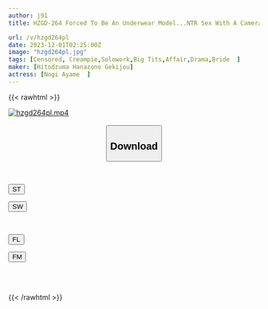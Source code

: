 ```yaml
---
author: j91
title: HZGD-264 Forced To Be An Underwear Model...NTR Sex With A Cameraman Ayai Nogi

url: /v/hzgd264pl
date: 2023-12-01T02:25:00Z
image: "hzgd264pl.jpg"
tags: [Censored, Creampie,Solowork,Big Tits,Affair,Drama,Bride	]
maker: [Hitodzuma Hanazono Gekijou]
actress: [Nogi Ayame  ]
---
```



{{< rawhtml >}}

<div class="video" data-videoid="Le6vZ3Q3dGiyre">
    <a href="javascript:;">
        <img src="/v/hzgd264pl/hzgd264pl.jpg" width="WIDTH" height="HEIGHT" alt="hzgd264pl.mp4" loading="lazy">
    </a>
</div>

<script type="text/javascript" src="https://j91.asia/asset/on-demand-st.js"></script>

<br>
  <link rel="stylesheet" href="https://j91.asia/asset/bs5.css">
  
  <center>
  <button class="btn btn-primary" type="button" data-bs-toggle="collapse" data-bs-target=".multi-collapse" aria-expanded="false" aria-controls="multiCollapseExample1 multiCollapseExample2"><h2>Download</h2></button></center>
</p>
<div class="row">
  <div class="col">
    <div class="collapse multi-collapse" id="multiCollapseExample1">
      <div class="card card-body">
	      	      <br>
<div class="buttons">  
<p><a href="https://streamtape.to/v/Le6vZ3Q3dGiyre" target="_blank"><button class="btn-hover color-3"><i class="fa fa-download"></i> ST</button></a></p>
<p><a href="https://flaswish.com/guu33n8c3nqx" target="_blank"><button class="btn-hover color-2"><i class="fa fa-download"></i> SW</button></a></p></div>
    </div>
  </div>
</div>
  <div class="col">
    <div class="collapse multi-collapse" id="multiCollapseExample2">
      <div class="card card-body">
	      <br>
<div class="buttons">
<p><a href="javascript:;" target="_blank"><button class="btn-hover color-9"><i class="fa fa-download"></i> FL</button></a></p>
<p><a href="javascript:;" target="_blank"><button class="btn-hover color-8"><i class="fa fa-download"></i> FM</button></a></p></div>
<br><br>
      </div>
    </div>
  </div>
</div>

{{< /rawhtml >}}